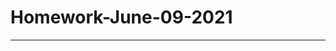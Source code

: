 # Homework-June-09-2021

---------------------------------------------------------------------------------------------------------------------------------------------------------------------------------------------------------------------------------------------------------------------------------------------------------------------------



